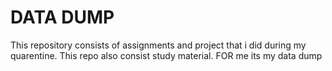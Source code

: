 # DATA DUMP
This repository consists of assignments and project that i did during my quarentine.
This repo also consist study material.
FOR me its my data dump
